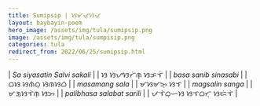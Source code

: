 ```yaml
---
title: Sumipsip | ᜐᜓᜋᜒᜉ᜔ᜐᜒᜉ᜔
layout: baybayin-poem
hero_image: /assets/img/tula/sumipsip.png
image: /assets/img/tula/sumpisip.png
categories: tula
redirect_from: 2022/06/25/sumipsip.html
---
```


| *Sa siyasatin Salvi sakali* | | ᜐ  ᜐᜒᜌᜐᜆᜒᜈ᜔  ᜐᜃᜎᜒ |
| *basa sanib sinasabi* | | ᜊᜐ  ᜐᜈᜒᜊ᜔  ᜐᜒᜈᜐᜊᜒ |
| *masamang sala* | | ᜋᜐᜋᜅ᜔  ᜐᜎ |
| *magsalin sanga* | | ᜋᜄ᜔ᜐᜎᜒᜈ᜔  ᜐᜅ |
| *palibhasa salabat sarili* | | ᜉᜎᜒᜊ᜔ᜑᜐ  ᜐᜎᜊᜆ᜔  ᜐᜇᜒᜎᜒ |
